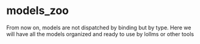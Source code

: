# models_zoo
From now on, models are not dispatched by binding but by type. Here we will have all the models organized and ready to use by lollms or other tools
